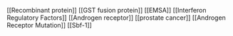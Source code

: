 [[Recombinant protein]]
[[GST fusion protein]]
[[EMSA]]
[[Interferon Regulatory Factors]]
[[Androgen receptor]]
[[prostate cancer]]
[[Androgen Receptor Mutation]]
[[Sbf-1]]
